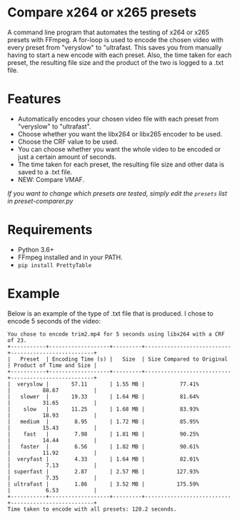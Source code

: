 # Compare x264 or x265 presets
A command line program that automates the testing of x264 or x265 presets with FFmpeg. A for-loop is used to encode the chosen video with every preset from "veryslow" to "ultrafast. This saves you from manually having to start a new encode with each preset. Also, the time taken for each preset, the resulting file size and the product of the two is logged to a .txt file.
# Features
- Automatically encodes your chosen video file with each preset from "veryslow" to "ultrafast". 
- Choose whether you want the libx264 or libx265 encoder to be used.
- Choose the CRF value to be used.
- You can choose whether you want the whole video to be encoded or just a certain amount of seconds.
- The time taken for each preset, the resulting file size and other data is saved to a .txt file.
- NEW: Compare VMAF.

*If you want to change which presets are tested, simply edit the `presets` list in preset-comparer.py*
# Requirements
- Python 3.6+
- FFmpeg installed and in your PATH.
- `pip install PrettyTable`
# Example
Below is an example of the type of .txt file that is produced. I chose to encode 5 seconds of the video:
```
You chose to encode trim2.mp4 for 5 seconds using libx264 with a CRF of 23.
+-----------+-------------------+---------+---------------------------+--------------------------+
|   Preset  | Encoding Time (s) |   Size  | Size Compared to Original | Product of Time and Size |
+-----------+-------------------+---------+---------------------------+--------------------------+
|  veryslow |       57.11       | 1.55 MB |           77.41%          |          88.67           |
|   slower  |       19.33       | 1.64 MB |           81.64%          |          31.65           |
|    slow   |       11.25       | 1.68 MB |           83.93%          |          18.93           |
|   medium  |        8.95       | 1.72 MB |           85.95%          |          15.43           |
|    fast   |        7.98       | 1.81 MB |           90.25%          |          14.44           |
|   faster  |        6.56       | 1.82 MB |           90.61%          |          11.92           |
|  veryfast |        4.33       | 1.64 MB |           82.01%          |           7.13           |
| superfast |        2.87       | 2.57 MB |          127.93%          |           7.35           |
| ultrafast |        1.86       | 3.52 MB |          175.59%          |           6.53           |
+-----------+-------------------+---------+---------------------------+--------------------------+
Time taken to encode with all presets: 120.2 seconds.
```
